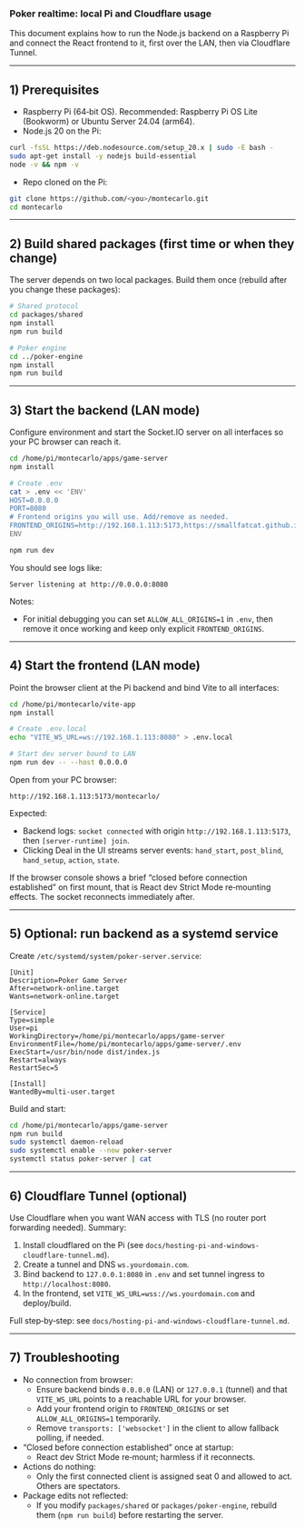 ### Poker realtime: local Pi and Cloudflare usage

This document explains how to run the Node.js backend on a Raspberry Pi and connect the React frontend to it, first over the LAN, then via Cloudflare Tunnel.

---

## 1) Prerequisites
- Raspberry Pi (64‑bit OS). Recommended: Raspberry Pi OS Lite (Bookworm) or Ubuntu Server 24.04 (arm64).
- Node.js 20 on the Pi:
```bash
curl -fsSL https://deb.nodesource.com/setup_20.x | sudo -E bash -
sudo apt-get install -y nodejs build-essential
node -v && npm -v
```
- Repo cloned on the Pi:
```bash
git clone https://github.com/<you>/montecarlo.git
cd montecarlo
```

---

## 2) Build shared packages (first time or when they change)
The server depends on two local packages. Build them once (rebuild after you change these packages):
```bash
# Shared protocol
cd packages/shared
npm install
npm run build

# Poker engine
cd ../poker-engine
npm install
npm run build
```

---

## 3) Start the backend (LAN mode)
Configure environment and start the Socket.IO server on all interfaces so your PC browser can reach it.
```bash
cd /home/pi/montecarlo/apps/game-server
npm install

# Create .env
cat > .env << 'ENV'
HOST=0.0.0.0
PORT=8080
# Frontend origins you will use. Add/remove as needed.
FRONTEND_ORIGINS=http://192.168.1.113:5173,https://smallfatcat.github.io,https://smallfatcat.github.io/montecarlo/
ENV

npm run dev
```
You should see logs like:
```
Server listening at http://0.0.0.0:8080
```

Notes:
- For initial debugging you can set `ALLOW_ALL_ORIGINS=1` in `.env`, then remove it once working and keep only explicit `FRONTEND_ORIGINS`.

---

## 4) Start the frontend (LAN mode)
Point the browser client at the Pi backend and bind Vite to all interfaces:
```bash
cd /home/pi/montecarlo/vite-app
npm install

# Create .env.local
echo "VITE_WS_URL=ws://192.168.1.113:8080" > .env.local

# Start dev server bound to LAN
npm run dev -- --host 0.0.0.0
```
Open from your PC browser:
```
http://192.168.1.113:5173/montecarlo/
```

Expected:
- Backend logs: `socket connected` with origin `http://192.168.1.113:5173`, then `[server-runtime] join`.
- Clicking Deal in the UI streams server events: `hand_start`, `post_blind`, `hand_setup`, `action`, `state`.

If the browser console shows a brief “closed before connection established” on first mount, that is React dev Strict Mode re‑mounting effects. The socket reconnects immediately after.

---

## 5) Optional: run backend as a systemd service
Create `/etc/systemd/system/poker-server.service`:
```
[Unit]
Description=Poker Game Server
After=network-online.target
Wants=network-online.target

[Service]
Type=simple
User=pi
WorkingDirectory=/home/pi/montecarlo/apps/game-server
EnvironmentFile=/home/pi/montecarlo/apps/game-server/.env
ExecStart=/usr/bin/node dist/index.js
Restart=always
RestartSec=5

[Install]
WantedBy=multi-user.target
```
Build and start:
```bash
cd /home/pi/montecarlo/apps/game-server
npm run build
sudo systemctl daemon-reload
sudo systemctl enable --now poker-server
systemctl status poker-server | cat
```

---

## 6) Cloudflare Tunnel (optional)
Use Cloudflare when you want WAN access with TLS (no router port forwarding needed). Summary:
1) Install cloudflared on the Pi (see `docs/hosting-pi-and-windows-cloudflare-tunnel.md`).
2) Create a tunnel and DNS `ws.yourdomain.com`.
3) Bind backend to `127.0.0.1:8080` in `.env` and set tunnel ingress to `http://localhost:8080`.
4) In the frontend, set `VITE_WS_URL=wss://ws.yourdomain.com` and deploy/build.

Full step‑by‑step: see `docs/hosting-pi-and-windows-cloudflare-tunnel.md`.

---

## 7) Troubleshooting
- No connection from browser:
  - Ensure backend binds `0.0.0.0` (LAN) or `127.0.0.1` (tunnel) and that `VITE_WS_URL` points to a reachable URL for your browser.
  - Add your frontend origin to `FRONTEND_ORIGINS` or set `ALLOW_ALL_ORIGINS=1` temporarily.
  - Remove `transports: ['websocket']` in the client to allow fallback polling, if needed.
- “Closed before connection established” once at startup:
  - React dev Strict Mode re‑mount; harmless if it reconnects.
- Actions do nothing:
  - Only the first connected client is assigned seat 0 and allowed to act. Others are spectators.
- Package edits not reflected:
  - If you modify `packages/shared` or `packages/poker-engine`, rebuild them (`npm run build`) before restarting the server.



